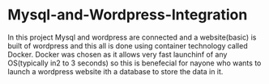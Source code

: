 # Mysql-and-Wordpress-Integration
In this project Mysql and wordpress are connected and a website(basic) is built  of wordpress and this all is done using container technology called Docker.
Docker was chosen as it allows very fast launchinf of any OS(typically in2 to 3 seconds) so this is benefecial for nayone who wants to launch a wordpress website ith a database to store the data in it.

